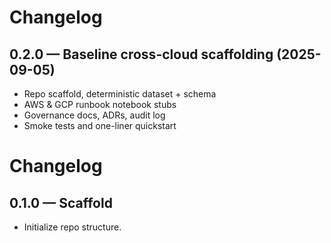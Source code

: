 # Changelog

## 0.2.0 — Baseline cross-cloud scaffolding (2025-09-05)
- Repo scaffold, deterministic dataset + schema
- AWS & GCP runbook notebook stubs
- Governance docs, ADRs, audit log
- Smoke tests and one-liner quickstart

# Changelog
## 0.1.0 — Scaffold
- Initialize repo structure.
